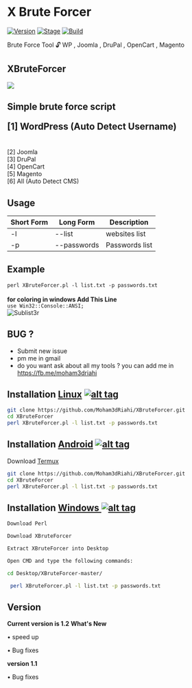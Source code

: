 <h1>X Brute Forcer</h1>
<p><a href="https://github.com/Moham3dRiahi/XBruteForcer"><img src="https://img.shields.io/badge/XBruteForcer-1.2-brightgreen.svg" alt="Version" data-canonical-src="https://img.shields.io/badge/XAttacker-2.1-brightgreen.svg?maxAge=259200" style="max-width:100%;"></a>
<a href="https://github.com/Moham3dRiahi/XBruteForcer"><img src="https://img.shields.io/badge/Release-Stable-orange.svg" alt="Stage" data-canonical-src="https://img.shields.io/badge/Release-Stable-orange.svg" style="max-width:100%;"></a>
<a href="https://github.com/Moham3dRiahi/XBruteForcer"><img src="https://img.shields.io/badge/Supported%20OS-Linux%2FWindows-brightgreengreen.svg" alt="Build" data-canonical-src="https://img.shields.io/badge/Supported%20OS-Linux%2FWindows-brightgreengreen.svg" style="max-width:100%;"></a></p>
<p> Brute Force Tool 🔓 WP , Joomla , DruPal , OpenCart , Magento </p>

<h2>XBruteForcer</h2>

<img src="http://i.imgur.com/kSmeHEn.jpg" data-canonical-src="https://i.imgur.com/DxZyQit.jpg" style="max-width:100%;">

<h2>Simple brute force script 

[1] WordPress (Auto Detect Username)</h2><br>
[2] Joomla<br>
[3] DruPal<br>
[4] OpenCart<br>
[5] Magento<br>
[6] All (Auto Detect CMS)<br>

<h2>Usage</h2>

<table>
<thead>
<tr>
<th>Short Form</th>
<th>Long Form</th>
<th>Description</th>
</tr>
</thead>
<tbody>
<tr>
<td>-l</td>
<td>--list</td>
<td>websites list</td>
</tr>
<tr>
<td>-p</td>
<td>--passwords</td>
<td>Passwords list</td>
</tr>
</tbody></table>
<h2>Example</h2>
<code>perl XBruteForcer.pl -l list.txt -p passwords.txt</code>
<br><br><strong>for coloring in windows Add This Line</strong><br>
<code>use Win32::Console::ANSI;</code>
<br><img src="https://media.giphy.com/media/hVTXBi1FCdL0I/giphy.gif" alt="Sublist3r" title="Sublist3r in action" data-canonical-src="https://media.giphy.com/media/hVTXBi1FCdL0I/giphy.gif" style="max-width:100%;">
<h2>BUG ?</h2>
<ul>
<li>Submit new issue</li>
<li>pm me in gmail</li>
<li>do you want ask about all my tools ? you can add me in <a href="https://fb.me/moham3driahi">https://fb.me/moham3driahi</a></li>
</ul>

## Installation [Linux](https://wikipedia.org/wiki/Linux) [![alt tag](http://icons.iconarchive.com/icons/dakirby309/simply-styled/32/OS-Linux-icon.png)](https://fr.wikipedia.org/wiki/Linux)

```bash
git clone https://github.com/Moham3dRiahi/XBruteForcer.git
cd XBruteForcer
perl XBruteForcer.pl -l list.txt -p passwords.txt 
```

## Installation [Android](https://wikipedia.org/wiki/Android) [![alt tag](https://cdn1.iconfinder.com/data/icons/logotypes/32/android-32.png)](https://fr.wikipedia.org/wiki/Android)

Download [Termux](https://play.google.com/store/apps/details?id=com.termux)

```bash
git clone https://github.com/Moham3dRiahi/XBruteForcer.git
cd XBruteForcer
perl XBruteForcer.pl -l list.txt -p passwords.txt 
```

## Installation [Windows ](https://wikipedia.org/wiki/Microsoft_Windows)[![alt tag](http://icons.iconarchive.com/icons/tatice/cristal-intense/32/Windows-icon.png)](https://fr.wikipedia.org/wiki/Microsoft_Windows)
```bash
Download Perl

Download XBruteForcer

Extract XBruteForcer into Desktop

Open CMD and type the following commands:

cd Desktop/XBruteForcer-master/

 perl XBruteForcer.pl -l list.txt -p passwords.txt 
```
<h2>Version</h2>
<strong>Current version is 1.2</strong>
<strong>What's New </strong>
<p>• speed up<p>
<p>• Bug fixes<p>

<strong>version 1.1</strong>
<p>• Bug fixes<p>
